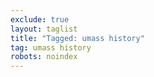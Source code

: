 ```yaml
---
exclude: true
layout: taglist
title: "Tagged: umass history"
tag: umass history
robots: noindex
---
```

